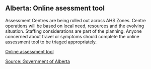 ## Alberta: Online asessment tool

Assessment Centres are being rolled out across AHS Zones. Centre operations will be based on local need, resources and the evolving situation. Staffing considerations are part of the planning. Anyone concerned about travel or symptoms should complete the online assessment tool to be triaged appropriately.

[Online assessment tool](https://myhealth.alberta.ca/Journey/COVID-19/Pages/COVID-Self-Assessment.aspx)

[Source: Government of Alberta](https://www.albertahealthservices.ca/assets/info/ppih/if-ppih-covid-19-primary-care-faq.pdf)
